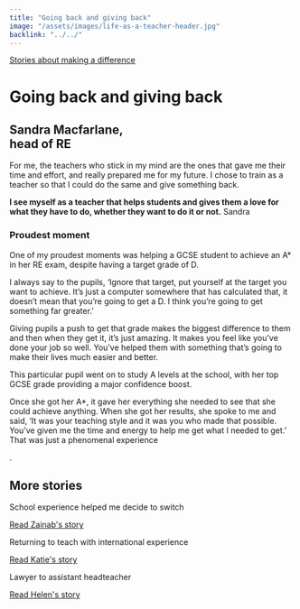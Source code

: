 ```yaml
---
title: "Going back and giving back"
image: "/assets/images/life-as-a-teacher-header.jpg"
backlink: "../../"
---
```


<div class="content-wrapper">
    <div class="content__right">
    </div>
    <div class="content__left">
        <div class="stories">
            <p>
                <a class="backlink backlink--top" href="/life-as-a-teacher/my-story-into-teaching/making-a-difference">Stories about making a difference</a>
            </p>
            <h1>Going back and giving back</h1>
            <div class="story-header">
                <div class="story-header__thumb" style="background-image:url('/assets/images/stories/stories-sandra.jpg')"></div>
                <div class="story-header__label">
                    <h2>Sandra Macfarlane,<br/> head of RE</h2>
                </div>
            </div>
            
   <p class="prominent">
               For me, the teachers who stick in my mind are the ones that gave me their time and effort, and really prepared me for my future. I chose to train as a teacher so that I could do the same and give something back. 
            </p>
            
  <div>
                <div class="quote-block">
                    <span class="icon-quote"></span>
                    <strong class="quote-block__content">I see myself as a teacher that helps students and gives them a love for what they have to do, whether they want to do it or not.<span class="icon-quote quote-close"></span></strong>
                    <span class="quote-block__cite">Sandra</span>
                </div>
                <h3>Proudest moment</h3>
<p>One of my proudest moments was helping a GCSE student to achieve an A* in her RE exam, despite having a target grade of D.</p> 

  </div>
            <p>I always say to the pupils, ‘Ignore that target, put yourself at the target you want to achieve. It’s just a computer somewhere that has calculated that, it doesn’t mean that you’re going to get a D. I think you’re going to get something far greater.’</p>

<p>Giving pupils a push to get that grade makes the biggest difference to them and then when they get it, it’s just amazing. It makes you feel like you’ve done your job so well. You’ve helped them with something that’s going to make their lives much easier and better.</p>

<p>This particular pupil went on to study A levels at the school, with her top GCSE grade providing a major confidence boost.</p> 

<p>Once she got her A*, it gave her everything she needed to see that she could achieve anything. When she got her results, she spoke to me and said, ‘It was your teaching style and it was you who made that possible. You’ve given me the time and energy to help me get what I needed to get.’ That was just a phenomenal experience</p>.







   </div>
    </div>
</div>

<div class="more-stories">
    <h2 class="more-stories_header strapline">More stories</h2>
    <div class="more-stories__thumbs">
        <div class="more-stories__thumbs__thumb">
            <a href="/life-as-a-teacher/my-story-into-teaching/career-changers/school-experience-helped-me-decide-to-switch">
                <div class="more-stories__thumbs__thumb__img" style="background-image:url('/assets/images/stories/stories-zainab.jpg')"></div>
            </a>
            <div class="more-stories__thumbs__thumb__content">
                <p>School experience helped me decide to switch</p>
                <a class="git-link" href="/life-as-a-teacher/my-story-into-teaching/career-changers/school-experience-helped-me-decide-to-switch">Read Zainab's story  <i class="fas fa-chevron-right"></i></a>
            </div>
        </div>
        <div class="more-stories__thumbs__thumb">
            <a href="/life-as-a-teacher/my-story-into-teaching/international-career-changers/returning-to-teaching-with-international-experience">
                <div class="more-stories__thumbs__thumb__img" style="background-image:url('/assets/images/stories/stories-katie.png')"></div>
            </a>
            <div class="more-stories__thumbs__thumb__content">
                <p>Returning to teach with international experience</p>
                <a class="git-link" href="/life-as-a-teacher/my-story-into-teaching/international-career-changers/returning-to-teaching-with-international-experience">Read Katie's story  <i class="fas fa-chevron-right"></i></a>
            </div>
        </div>
        <div class="more-stories__thumbs__thumb">
            <a href="/life-as-a-teacher/my-story-into-teaching/career-progression/lawyer-to-assistant-teacher">
                <div class="more-stories__thumbs__thumb__img" style="background-image:url('/assets/images/stories/stories-helen.jpg')"></div>
            </a>
            <div class="more-stories__thumbs__thumb__content">
                <p>Lawyer to assistant headteacher</p>
                <a class="git-link" href="/life-as-a-teacher/my-story-into-teaching/career-progression/lawyer-to-assistant-teacher">Read Helen's story <i class="fas fa-chevron-right"></i></a>
            </div>
        </div>
    </div>
</div>


